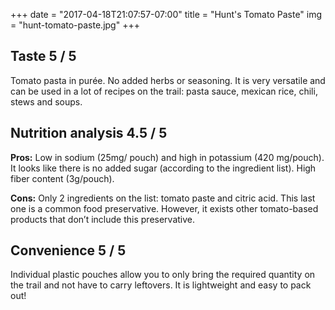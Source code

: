 +++
date = "2017-04-18T21:07:57-07:00"
title = "Hunt's Tomato Paste"
img = "hunt-tomato-paste.jpg"
+++


## Taste <span class="badge">5 / 5</span>

Tomato pasta in purée. No added herbs or seasoning. It is very versatile and can be used in a lot of recipes on the trail: pasta sauce, mexican rice, chili, stews and soups.

## Nutrition analysis <span class="badge">4.5 / 5</span>

**Pros:** Low in sodium (25mg/ pouch) and high in potassium (420 mg/pouch). It looks like there is no added sugar (according to the ingredient list). High fiber content (3g/pouch). 
 
**Cons:** Only 2 ingredients on the list: tomato paste and citric acid. This last one is a common food preservative. However, it exists other tomato-based products that don’t include this preservative. 

## Convenience <span class="badge">5 / 5</span>
Individual plastic pouches allow you to only bring the required quantity on the trail and not have to carry leftovers. It is lightweight and easy to pack out! 
